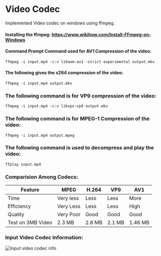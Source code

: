 # Video Codec
 Implemented Video codec on windows using ffmpeg.


#### Installing the ffmpeg: https://www.wikihow.com/Install-FFmpeg-on-Windows

#### Command Prompt Command used for AV1 Compression of the video:
```
ffmpeg -i input.mp4 -c:v libaom-av1 -strict experimental output.mkv
```

#### The following gives the x264 compression of the video:
```
ffmpeg -i input.mp4 output.mkv
```

### The following command is for VP9 compression of the video:
```
ffmpeg -i input.mp4 -c:v libvpx-vp9 output.mkv
```

### The following command is for MPEG-1 Compression of the video:
```
ffmpeg -i input.mp4 output.mpeg
```

### The following command is used to decompress and play the video:
```
ffplay input.mp4
```

### Comparision Among Codecs:
| Feature    | MPEG      | H.264  | VP9  | AV1  |
|------------|-----------|--------|------|------|
| Time       | Very less | Less   | Less | More |
| Efficiency | Very Less | Less   | Less | High | 
| Quality    | Very Poor | Good   | Good | Good |
| Test on 3MB Video | 2.3 MB | 2.8 MB | 2.1 MB | 1.46 MB |

### Input Video Codec Information:
![Input video codec info](https://github.com/trilochan-kumar/Video-Codec/assets/126813766/0fe22307-7f1e-44a7-8cce-fe9ae06889b3)
